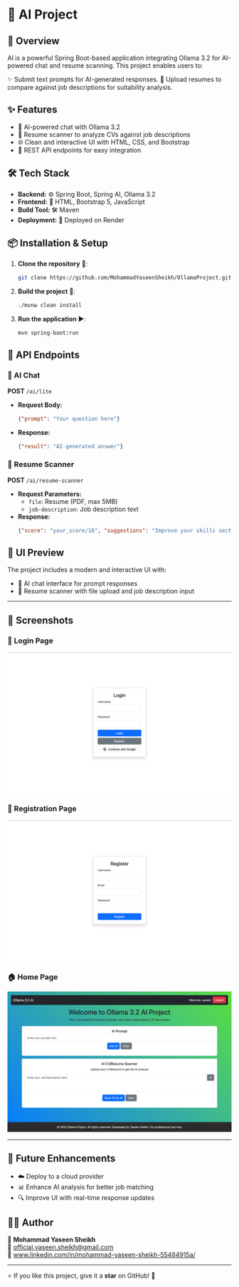 # 🤖 AI Project

## 🚀 Overview
AI is a powerful Spring Boot-based application integrating Ollama 3.2 for AI-powered chat and resume scanning. This project enables users to:

✨ Submit text prompts for AI-generated responses.
📄 Upload resumes to compare against job descriptions for suitability analysis.

## ✨ Features
- 🤖 AI-powered chat with Ollama 3.2
- 📑 Resume scanner to analyze CVs against job descriptions
- 🌐 Clean and interactive UI with HTML, CSS, and Bootstrap
- 🔗 REST API endpoints for easy integration

## 🛠 Tech Stack
- **Backend:** ⚙️ Spring Boot, Spring AI, Ollama 3.2
- **Frontend:** 🎨 HTML, Bootstrap 5, JavaScript
- **Build Tool:** 🛠️ Maven
- **Deployment:** 🛜 Deployed on Render

## 📦 Installation & Setup
1. **Clone the repository** 🛜:
   ```bash
   git clone https://github.com/MohammadYaseenSheikh/OllamaProject.git
   ```
2. **Build the project** 🔨:
   ```bash
   ./mvnw clean install
   ```
3. **Run the application** ▶️:
   ```bash
   mvn spring-boot:run
   ```

## 📡 API Endpoints
### 🔹 AI Chat
**POST** `/ai/lite`
- **Request Body:**
  ```json
  {"prompt": "Your question here"}
  ```
- **Response:**
  ```json
  {"result": "AI-generated answer"}
  ```

### 📄 Resume Scanner
**POST** `/ai/resume-scanner`
- **Request Parameters:**
  - `file`: Resume (PDF, max 5MB)
  - `job-description`: Job description text
- **Response:**
  ```json
  {"score": "your_score/10", "suggestions": "Improve your skills section.", "errorMessage":"error message if occurs"}
  ```

## 🎨 UI Preview
The project includes a modern and interactive UI with:
- 📝 AI chat interface for prompt responses
- 📂 Resume scanner with file upload and job description input

---

## 📸 Screenshots

### 🔑 Login Page
![Login Page](img_1.png)

### 📝 Registration Page
![Registration Page](img_2.png)

### 🏠 Home Page
![Home Page](img_4.png)

---

## 🚀 Future Enhancements
- ☁️ Deploy to a cloud provider
- 📊 Enhance AI analysis for better job matching
- 🔍 Improve UI with real-time response updates

## 👨‍💻 Author

👤 **Mohammad Yaseen Sheikh**  
📧 official.yaseen.sheikh@gmail.com  
🔗 www.linkedin.com/in/mohammad-yaseen-sheikh-55484915a/  

---

⭐ If you like this project, give it a **star** on GitHub! 🌟

